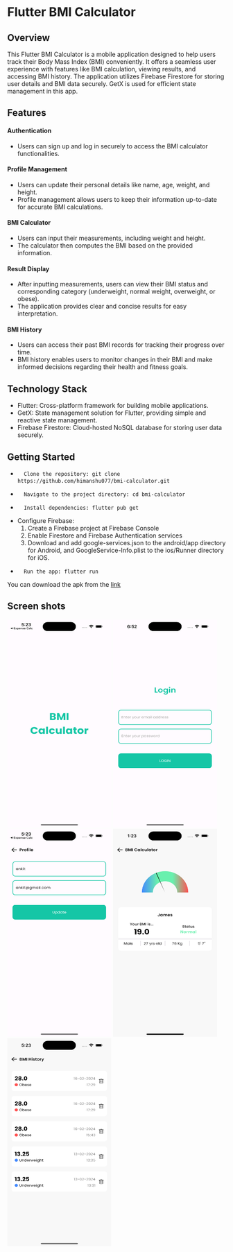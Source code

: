# Flutter BMI Calculator
## Overview
This Flutter BMI Calculator is a mobile application designed to help users track their Body Mass Index (BMI) conveniently. It offers a seamless user experience with features like BMI calculation, viewing results, and accessing BMI history. The application utilizes Firebase Firestore for storing user details and BMI data securely. GetX is used for efficient state management in this app.

## Features
#### Authentication
* Users can sign up and log in securely to access the BMI calculator functionalities.

#### Profile Management
* Users can update their personal details like name, age, weight, and height.
* Profile management allows users to keep their information up-to-date for accurate BMI calculations.


#### BMI Calculator
* Users can input their measurements, including weight and height.
* The calculator then computes the BMI based on the provided information.

#### Result Display
* After inputting measurements, users can view their BMI status and corresponding category (underweight, normal weight, overweight, or obese).
* The application provides clear and concise results for easy interpretation.

#### BMI History
* Users can access their past BMI records for tracking their progress over time.
* BMI history enables users to monitor changes in their BMI and make informed decisions regarding their health and fitness goals.

## Technology Stack
* Flutter: Cross-platform framework for building mobile applications.
* GetX: State management solution for Flutter, providing simple and reactive state management.
* Firebase Firestore: Cloud-hosted NoSQL database for storing user data securely.


## Getting Started
* 		Clone the repository: git clone https://github.com/himanshu077/bmi-calculator.git
* 		Navigate to the project directory: cd bmi-calculator
* 		Install dependencies: flutter pub get
* Configure Firebase: 
    1. Create a Firebase project at Firebase Console
    2. Enable Firestore and Firebase Authentication services
    3. Download and add google-services.json to the android/app directory for Android, and GoogleService-Info.plist to the ios/Runner directory for iOS.
* 		Run the app: flutter run

You can download the apk from the [link](https://drive.google.com/file/d/1kJywgTqyWL2JWhG4RcyQi0sN4_XPGrkl/view?usp=sharing)

## Screen shots
<img src="Splash.png" width="240em" height="480em" > <img src="Login.png" width="240em" height="480em" > <img src="Profile.png" width="240em" height="480em"> <img src="Result.png" width="240em" height="480em"> <img src="History.png" width="240em" height="480em">



